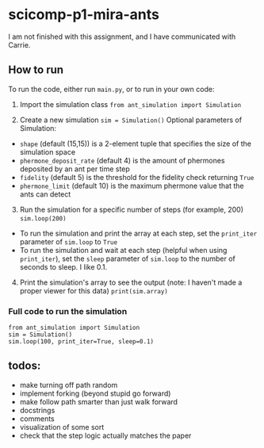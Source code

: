 # scicomp-p1-mira-ants

I am not finished with this assignment, and I have communicated with Carrie.

## How to run

To run the code, either run `main.py`, or to run in your own code:

1. Import the simulation class
`from ant_simulation import Simulation`

2. Create a new simulation
`sim = Simulation()`
Optional parameters of Simulation:
- `shape` (default (15,15)) is a 2-element tuple that specifies the size of the simulation space
- `phermone_deposit_rate` (default 4) is the amount of phermones deposited by an ant per time step
- `fidelity` (default 5) is the threshold for the fidelity check returning `True`
- `phermone_limit` (default 10) is the maximum phermone value that the ants can detect

3. Run the simulation for a specific number of steps (for example, 200)
`sim.loop(200)`

- To run the simulation and print the array at each step, set the `print_iter` parameter of `sim.loop` to `True`
- To run the simulation and wait at each step (helpful when using `print_iter`), set the `sleep` parameter of `sim.loop` to the number of seconds to sleep. I like 0.1.

4. Print the simulation's array to see the output (note: I haven't made a proper viewer for this data)
`print(sim.array)`

### Full code to run the simulation

```
from ant_simulation import Simulation
sim = Simulation()
sim.loop(100, print_iter=True, sleep=0.1)
```

## todos:
- make turning off path random
- implement forking (beyond stupid go forward)
- make follow path smarter than just walk forward
- docstrings
- comments
- visualization of some sort
- check that the step logic actually matches the paper